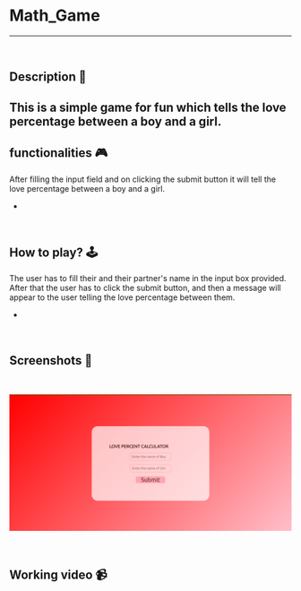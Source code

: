 # **Math_Game** 

---

<br>

## **Description 📃**
This is a simple game for fun which tells the love percentage between a boy and a girl.
- 

## **functionalities 🎮**
After filling the input field and 
on clicking the submit button it will tell the love percentage between a boy and a girl.
 

- 
<br>

## **How to play? 🕹️**
The user has to fill their and their partner's name in the input box provided. After that the user has to click the submit button, and then a message will appear to the user telling the love percentage between them.

- 

<br>

## **Screenshots 📸**

<br>

 ![image](../../assets/images/Love_Percentage.png)

<br>

## **Working video 📹**
<!-- add your working video over here -->
